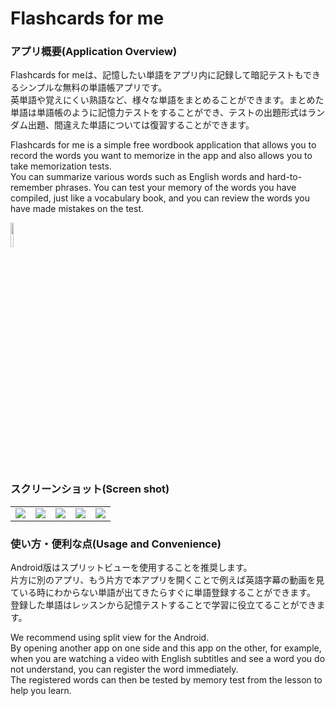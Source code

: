 # Flashcards for me  
### アプリ概要(Application Overview)
<p>Flashcards for meは、記憶したい単語をアプリ内に記録して暗記テストもできるシンプルな無料の単語帳アプリです。<br>
英単語や覚えにくい熟語など、様々な単語をまとめることができます。まとめた単語は単語帳のように記憶力テストをすることができ、テストの出題形式はランダム出題、間違えた単語については復習することができます。</p>
<p>Flashcards for me is a simple free wordbook application that allows you to record the words you want to memorize in the app and also allows you to take memorization tests.<br>
You can summarize various words such as English words and hard-to-remember phrases. You can test your memory of the words you have compiled, just like a vocabulary book, and you can review the words you have made mistakes on the test.
</p>

<img src="https://user-images.githubusercontent.com/58414435/177770106-68bb13e6-2c40-4002-a3c1-c0d3273ac659.png" height="10%" width="10%">

### スクリーンショット(Screen shot)
<table>
<tr>
<td><img src="https://user-images.githubusercontent.com/58414435/177770117-115e6880-8e51-4dee-94b2-978b4f4ec8cc.jpeg"></td>
<td><img src="https://user-images.githubusercontent.com/58414435/177770123-cab0629f-3c42-4bc8-a858-4fdeffd177af.jpeg"></td>
<td><img src="https://user-images.githubusercontent.com/58414435/177770135-7e155c89-a252-4a22-b16a-56adca1dbcb1.jpeg"></td>
<td><img src="https://user-images.githubusercontent.com/58414435/177770265-2798c997-14c7-491c-bf7b-3f1df6677550.jpeg"></td>
<td><img src="https://user-images.githubusercontent.com/58414435/177770268-1f92f29b-799e-47f2-af2d-b3c5559bfe91.jpeg"></td>
</tr>
</table>

### 使い方・便利な点(Usage and Convenience)
<p>Android版はスプリットビューを使用することを推奨します。<br>
片方に別のアプリ、もう片方で本アプリを開くことで例えば英語字幕の動画を見ている時にわからない単語が出てきたらすぐに単語登録することができます。<br>
登録した単語はレッスンから記憶テストすることで学習に役立てることができます。</p>

<p>
We recommend using split view for the Android.<br>
By opening another app on one side and this app on the other, for example, when you are watching a video with English subtitles and see a word you do not understand, you can register the word immediately.<br>
The registered words can then be tested by memory test from the lesson to help you learn.
</p>
